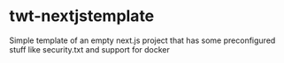 # twt-nextjstemplate
Simple template of an empty next.js project that has some preconfigured stuff like security.txt and support for docker
